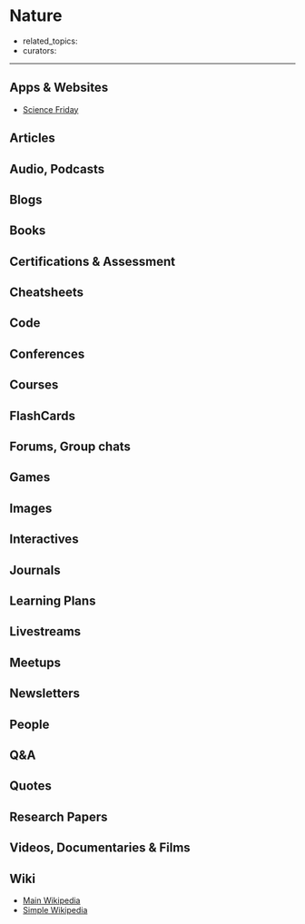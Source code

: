 # Nature

- related_topics:
- curators:

------

## Apps & Websites

- [Science Friday](https://www.sciencefriday.com/topics/nature/)

## Articles

## Audio, Podcasts

## Blogs

## Books

## Certifications & Assessment

## Cheatsheets

## Code

## Conferences

## Courses

## FlashCards

## Forums, Group chats

## Games

## Images

## Interactives

## Journals

## Learning Plans

## Livestreams

## Meetups

## Newsletters

## People

## Q&A

## Quotes

## Research Papers

## Videos, Documentaries & Films

## Wiki

- [Main Wikipedia](https://en.wikipedia.org/wiki/Nature)
- [Simple Wikipedia](https://simple.wikipedia.org/wiki/Nature)

